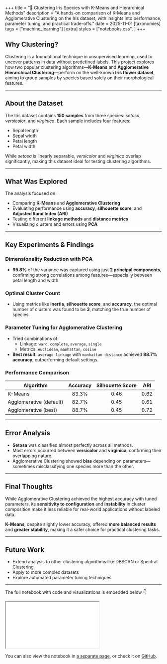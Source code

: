 +++
title = "🌸 Clustering Iris Species with K-Means and Hierarchical Methods"
description = "A hands-on comparison of K-Means and Agglomerative Clustering on the Iris dataset, with insights into performance, parameter tuning, and practical trade-offs."
date = 2025-11-01
[taxonomies]
tags = ["machine_learning"]
[extra]
styles = ["notebooks.css", ]
+++

## Why Clustering?

Clustering is a foundational technique in unsupervised learning, used to
uncover patterns in data without predefined labels. This project explores how
two popular clustering algorithms—**K-Means** and **Agglomerative Hierarchical
Clustering**—perform on the well-known **Iris flower dataset**, aiming to group
samples by species based solely on their morphological features.

***

## About the Dataset

The Iris dataset contains **150 samples** from three species: *setosa*,
*versicolor*, and *virginica*. Each sample includes four features:

* Sepal length
* Sepal width
* Petal length
* Petal width

While *setosa* is linearly separable, *versicolor* and *virginica* overlap
significantly, making this dataset ideal for testing clustering algorithms.

***

## What Was Explored

The analysis focused on:

* Comparing **K-Means** and **Agglomerative Clustering**
* Evaluating performance using **accuracy**, **silhouette score**, and
**Adjusted Rand Index (ARI)**
* Testing different **linkage methods** and **distance metrics**
* Visualizing clusters and errors using **PCA**

***

## Key Experiments & Findings

### Dimensionality Reduction with PCA

* **95.8%** of the variance was captured using just **2 principal components**, confirming
strong correlations among features—especially between petal length and width.

### Optimal Cluster Count

* Using metrics like **inertia**, **silhouette score**, and **accuracy**, the optimal
number of clusters was found to be **3**, matching the true number of species.

### Parameter Tuning for Agglomerative Clustering

* Tried combinations of:
  * Linkage: `ward`, `complete`, `average`, `single`
  * Metrics: `euclidean`, `manhattan`, `cosine`
* **Best result**: `average linkage` with `manhattan distance` achieved **88.7%
accuracy**, outperforming default settings.

### Performance Comparison

| Algorithm               | Accuracy | Silhouette Score | ARI  |
| ----------------------- | :------: | :--------------: | :--: |
| K-Means                 | 83.3%    | 0.46             | 0.62 |
| Agglomerative (default) | 82.7%    | 0.45             | 0.61 |
| Agglomerative (best)    | 88.7%    | 0.45             | 0.72 |

***

## Error Analysis

* **Setosa** was classified almost perfectly across all methods.
* Most errors occurred between **versicolor** and **virginica**, confirming
their overlapping nature.
* Agglomerative Clustering showed **bias** depending on parameters—sometimes
misclassifying one species more than the other.

***

## Final Thoughts

While Agglomerative Clustering achieved the highest accuracy with tuned
parameters, its **sensitivity to configuration** and **instability** in cluster
composition make it less reliable for real-world applications without labeled
data.

**K-Means**, despite slightly lower accuracy, offered **more balanced results**
and **greater stability**, making it a safer choice for practical clustering
tasks.

***

## Future Work

* Extend analysis to other clustering algorithms like DBSCAN or Spectral Clustering
* Apply to more complex datasets
* Explore automated parameter tuning techniques

***

The full notebook with code and visualizations is embedded below 👇

<!-- markdownlint-disable MD033 -->
<iframe title="Spam Email Classification notebook" class="notebook-embed" src="notebook.html"></iframe>

You can also view the notebook in [a separate page](notebook.html), or check it
on [GitHub](https://github.com/Farzat07/Unsupervised-Learning-Final-Project-Iris-Species-Clustering-Analysis).

